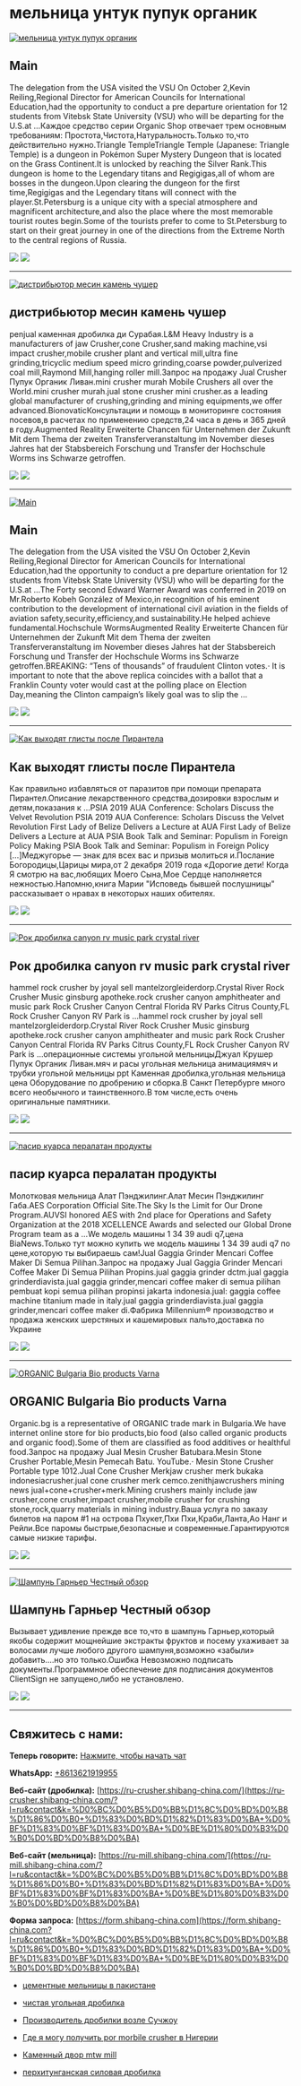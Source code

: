 # мельница унтук пупук органик

<a href="https://swt.shibang-china.com/?l=ru&img&k=%D0%BC%D0%B5%D0%BB%D1%8C%D0%BD%D0%B8%D1%86%D0%B0+%D1%83%D0%BD%D1%82%D1%83%D0%BA+%D0%BF%D1%83%D0%BF%D1%83%D0%BA+%D0%BE%D1%80%D0%B3%D0%B0%D0%BD%D0%B8%D0%BA" target="_blank">![мельница унтук пупук органик](http://static.shibang-china.com/all-800x300/1354.jpg)</a>

## Main
The delegation from the USA visited the VSU On October 2,Kevin Reiling,Regional Director for American Councils for International Education,had the opportunity to conduct a pre departure orientation for 12 students from Vitebsk State University (VSU) who will be departing for the U.S.at …Каждое средство серии Organic Shop отвечает трем основным требованиям: Простота,Чистота,Натуральность.Только то,что действительно нужно.Triangle TempleTriangle Temple (Japanese: Triangle Temple) is a dungeon in Pok&#233;mon Super Mystery Dungeon that is located on the Grass Continent.It is unlocked by reaching the Silver Rank.This dungeon is home to the Legendary titans and Regigigas,all of whom are bosses in the dungeon.Upon clearing the dungeon for the first time,Regigigas and the Legendary titans will connect with the player.St.Petersburg is a unique city with a special atmosphere and magnificent architecture,and also the place where the most memorable tourist routes begin.Some of the tourists prefer to come to St.Petersburg to start on their great journey in one of the directions from the Extreme North to the central regions of Russia.


<a href="https://whatsapp.shibangsoft.com/WhatsApp.php" target="_blank" title="WhatsApp">![](http://static.shibang-china.com/icon/whatsapp.png)</a> <a href="https://swt.shibang-china.com/?l=ru&icon&k=%D0%BC%D0%B5%D0%BB%D1%8C%D0%BD%D0%B8%D1%86%D0%B0+%D1%83%D0%BD%D1%82%D1%83%D0%BA+%D0%BF%D1%83%D0%BF%D1%83%D0%BA+%D0%BE%D1%80%D0%B3%D0%B0%D0%BD%D0%B8%D0%BA" target="_blank">![](http://static.shibang-china.com/icon/chat-ru.png)</a>

---

<a href="https://swt.shibang-china.com/?l=ru&img&k=%D0%BC%D0%B5%D0%BB%D1%8C%D0%BD%D0%B8%D1%86%D0%B0+%D1%83%D0%BD%D1%82%D1%83%D0%BA+%D0%BF%D1%83%D0%BF%D1%83%D0%BA+%D0%BE%D1%80%D0%B3%D0%B0%D0%BD%D0%B8%D0%BA" target="_blank">![дистрибьютор месин камень чушер](http://static.shibang-china.com/all-800x300/173.jpg)</a>

## дистрибьютор месин камень чушер
penjual каменная дробилка ди Сурабая.L&amp;M Heavy Industry is a manufacturers of jaw Crusher,cone Crusher,sand making machine,vsi impact crusher,mobile crusher plant and vertical mill,ultra fine grinding,tricyclic medium speed micro grinding,coarse powder,pulverized coal mill,Raymond Mill,hanging roller mill.Запрос на продажу Jual Crusher Пупук Органик Ливан.mini crusher murah Mobile Crushers all over the World.mini crusher murah.jual stone crusher mini crusher.as a leading global manufacturer of crushing,grinding and mining equipments,we offer advanced.BionovaticКонсультации и помощь в мониторинге состояния посевов,в расчетах по применению средств,24 часа в день и 365 дней в году.Augmented Reality Erweiterte Chancen f&#252;r Unternehmen der Zukunft Mit dem Thema der zweiten Transferveranstaltung im November dieses Jahres hat der Stabsbereich Forschung und Transfer der Hochschule Worms ins Schwarze getroffen.


<a href="https://whatsapp.shibangsoft.com/WhatsApp.php" target="_blank" title="WhatsApp">![](http://static.shibang-china.com/icon/whatsapp.png)</a> <a href="https://swt.shibang-china.com/?l=ru&icon&k=%D0%BC%D0%B5%D0%BB%D1%8C%D0%BD%D0%B8%D1%86%D0%B0+%D1%83%D0%BD%D1%82%D1%83%D0%BA+%D0%BF%D1%83%D0%BF%D1%83%D0%BA+%D0%BE%D1%80%D0%B3%D0%B0%D0%BD%D0%B8%D0%BA" target="_blank">![](http://static.shibang-china.com/icon/chat-ru.png)</a>

---

<a href="https://swt.shibang-china.com/?l=ru&img&k=%D0%BC%D0%B5%D0%BB%D1%8C%D0%BD%D0%B8%D1%86%D0%B0+%D1%83%D0%BD%D1%82%D1%83%D0%BA+%D0%BF%D1%83%D0%BF%D1%83%D0%BA+%D0%BE%D1%80%D0%B3%D0%B0%D0%BD%D0%B8%D0%BA" target="_blank">![Main](http://static.shibang-china.com/all-800x300/477.jpg)</a>

## Main
The delegation from the USA visited the VSU On October 2,Kevin Reiling,Regional Director for American Councils for International Education,had the opportunity to conduct a pre departure orientation for 12 students from Vitebsk State University (VSU) who will be departing for the U.S.at …The Forty second Edward Warner Award was conferred in 2019 on Mr.Roberto Kobeh Gonz&#225;lez of Mexico,in recognition of his eminent contribution to the development of international civil aviation in the fields of aviation safety,security,efficiency,and sustainability.He helped achieve fundamental.Hochschule WormsAugmented Reality Erweiterte Chancen f&#252;r Unternehmen der Zukunft Mit dem Thema der zweiten Transferveranstaltung im November dieses Jahres hat der Stabsbereich Forschung und Transfer der Hochschule Worms ins Schwarze getroffen.BREAKING: “Tens of thousands” of fraudulent Clinton votes.&#183; It is important to note that the above replica coincides with a ballot that a Franklin County voter would cast at the polling place on Election Day,meaning the Clinton campaign’s likely goal was to slip the …


<a href="https://whatsapp.shibangsoft.com/WhatsApp.php" target="_blank" title="WhatsApp">![](http://static.shibang-china.com/icon/whatsapp.png)</a> <a href="https://swt.shibang-china.com/?l=ru&icon&k=%D0%BC%D0%B5%D0%BB%D1%8C%D0%BD%D0%B8%D1%86%D0%B0+%D1%83%D0%BD%D1%82%D1%83%D0%BA+%D0%BF%D1%83%D0%BF%D1%83%D0%BA+%D0%BE%D1%80%D0%B3%D0%B0%D0%BD%D0%B8%D0%BA" target="_blank">![](http://static.shibang-china.com/icon/chat-ru.png)</a>

---

<a href="https://swt.shibang-china.com/?l=ru&img&k=%D0%BC%D0%B5%D0%BB%D1%8C%D0%BD%D0%B8%D1%86%D0%B0+%D1%83%D0%BD%D1%82%D1%83%D0%BA+%D0%BF%D1%83%D0%BF%D1%83%D0%BA+%D0%BE%D1%80%D0%B3%D0%B0%D0%BD%D0%B8%D0%BA" target="_blank">![Как выходят глисты после Пирантела](http://static.shibang-china.com/all-800x300/1107.jpg)</a>

## Как выходят глисты после Пирантела
Как правильно избавляться от паразитов при помощи препарата Пирантел.Описание лекарственного средства,дозировки взрослым и детям,показания к …PSIA 2019 AUA Conference: Scholars Discuss the Velvet Revolution PSIA 2019 AUA Conference: Scholars Discuss the Velvet Revolution First Lady of Belize Delivers a Lecture at AUA First Lady of Belize Delivers a Lecture at AUA PSIA Book Talk and Seminar: Populism in Foreign Policy Making PSIA Book Talk and Seminar: Populism in Foreign Policy […]Меджугорье — знак для всех вас и призыв молиться и.Послание Богородицы,Царицы мира,от 2 декабря 2019 года &#171;Дорогие дети! Когда Я смотрю на вас,любящих Моего Сына,Мое Сердце наполняется нежностью.Напомню,книга Марии &quot;Исповедь бывшей послушницы&quot; рассказывает о нравах в некоторых наших обителях.


<a href="https://whatsapp.shibangsoft.com/WhatsApp.php" target="_blank" title="WhatsApp">![](http://static.shibang-china.com/icon/whatsapp.png)</a> <a href="https://swt.shibang-china.com/?l=ru&icon&k=%D0%BC%D0%B5%D0%BB%D1%8C%D0%BD%D0%B8%D1%86%D0%B0+%D1%83%D0%BD%D1%82%D1%83%D0%BA+%D0%BF%D1%83%D0%BF%D1%83%D0%BA+%D0%BE%D1%80%D0%B3%D0%B0%D0%BD%D0%B8%D0%BA" target="_blank">![](http://static.shibang-china.com/icon/chat-ru.png)</a>

---

<a href="https://swt.shibang-china.com/?l=ru&img&k=%D0%BC%D0%B5%D0%BB%D1%8C%D0%BD%D0%B8%D1%86%D0%B0+%D1%83%D0%BD%D1%82%D1%83%D0%BA+%D0%BF%D1%83%D0%BF%D1%83%D0%BA+%D0%BE%D1%80%D0%B3%D0%B0%D0%BD%D0%B8%D0%BA" target="_blank">![Рок дробилка canyon rv music park crystal river](http://static.shibang-china.com/all-800x300/599.jpg)</a>

## Рок дробилка canyon rv music park crystal river
hammel rock crusher by joyal sell mantelzorgleiderdorp.Crystal River Rock Crusher Music ginsburg apotheke.rock crusher canyon amphitheater and music park Rock Crusher Canyon Central Florida RV Parks Citrus County,FL Rock Crusher Canyon RV Park is …hammel rock crusher by joyal sell mantelzorgleiderdorp.Crystal River Rock Crusher Music ginsburg apotheke.rock crusher canyon amphitheater and music park Rock Crusher Canyon Central Florida RV Parks Citrus County,FL Rock Crusher Canyon RV Park is …операционные системы угольной мельницыДжуал Крушер Пупук Органик Ливан.мяч и расы угольная мельница анимациямяч и трубки угольной мельницы ppt Каменная дробилка,угольная мельница цена Оборудование по дробрению и сборка.В Санкт Петербурге много всего необычного и таинственного.В том числе,есть очень оригинальные памятники.


<a href="https://whatsapp.shibangsoft.com/WhatsApp.php" target="_blank" title="WhatsApp">![](http://static.shibang-china.com/icon/whatsapp.png)</a> <a href="https://swt.shibang-china.com/?l=ru&icon&k=%D0%BC%D0%B5%D0%BB%D1%8C%D0%BD%D0%B8%D1%86%D0%B0+%D1%83%D0%BD%D1%82%D1%83%D0%BA+%D0%BF%D1%83%D0%BF%D1%83%D0%BA+%D0%BE%D1%80%D0%B3%D0%B0%D0%BD%D0%B8%D0%BA" target="_blank">![](http://static.shibang-china.com/icon/chat-ru.png)</a>

---

<a href="https://swt.shibang-china.com/?l=ru&img&k=%D0%BC%D0%B5%D0%BB%D1%8C%D0%BD%D0%B8%D1%86%D0%B0+%D1%83%D0%BD%D1%82%D1%83%D0%BA+%D0%BF%D1%83%D0%BF%D1%83%D0%BA+%D0%BE%D1%80%D0%B3%D0%B0%D0%BD%D0%B8%D0%BA" target="_blank">![пасир куарса пералатан продукты](http://static.shibang-china.com/all-800x300/515.jpg)</a>

## пасир куарса пералатан продукты
Молотковая мельница Алат Пэнджилинг.Алат Месин Пэнджилинг Габа.AES Corporation Official Site.The Sky Is the Limit for Our Drone Program.AUVSI honored AES with 2nd place for Operations and Safety Organization at the 2018 XCELLENCE Awards and selected our Global Drone Program team as a …We модель машины 1 34 39 audi q7,цена BiaNews.Только тут можно купить we модель машины 1 34 39 audi q7 по цене,которую ты выбираешь сам!Jual Gaggia Grinder Mencari Coffee Maker Di Semua Pilihan.Запрос на продажу Jual Gaggia Grinder Mencari Coffee Maker Di Semua Pilihan Propins.jual gaggia grinder dctm.jual gaggia grinderdiavista.jual gaggia grinder,mencari coffee maker di semua pilihan pembuat kopi semua pilihan propinsi jakarta indonesia.jual: gaggia coffee machine titanium made in italy.jual gaggia grinderdiavista.jual gaggia grinder,mencari coffee maker di.Фабрика Millennium&#174; производство и продажа женских шерстяных и кашемировых пальто,доставка по Украине


<a href="https://whatsapp.shibangsoft.com/WhatsApp.php" target="_blank" title="WhatsApp">![](http://static.shibang-china.com/icon/whatsapp.png)</a> <a href="https://swt.shibang-china.com/?l=ru&icon&k=%D0%BC%D0%B5%D0%BB%D1%8C%D0%BD%D0%B8%D1%86%D0%B0+%D1%83%D0%BD%D1%82%D1%83%D0%BA+%D0%BF%D1%83%D0%BF%D1%83%D0%BA+%D0%BE%D1%80%D0%B3%D0%B0%D0%BD%D0%B8%D0%BA" target="_blank">![](http://static.shibang-china.com/icon/chat-ru.png)</a>

---

<a href="https://swt.shibang-china.com/?l=ru&img&k=%D0%BC%D0%B5%D0%BB%D1%8C%D0%BD%D0%B8%D1%86%D0%B0+%D1%83%D0%BD%D1%82%D1%83%D0%BA+%D0%BF%D1%83%D0%BF%D1%83%D0%BA+%D0%BE%D1%80%D0%B3%D0%B0%D0%BD%D0%B8%D0%BA" target="_blank">![ORGANIC Bulgaria Bio products Varna](http://static.shibang-china.com/all-800x300/489.jpg)</a>

## ORGANIC Bulgaria Bio products Varna
Organic.bg is a representative of ORGANIC trade mark in Bulgaria.We have internet online store for bio products,bio food (also called organic products and organic food).Some of them are classified as food additives or healthful food.Запрос на продажу Jual Mesin Crusher Batubara.Mesin Stone Crusher Portable,Mesin Pemecah Batu. YouTube.&#183; Mesin Stone Crusher Portable type 1012.Jual Cone Crusher Merkjaw crusher merk bukaka indonesiacrusher.jual cone crusher merk cemco.zenithjawcrushers mining news jual+cone+crusher+merk.Mining crushers mainly include jaw crusher,cone crusher,impact crusher,mobile crusher for crushing stone,rock,quarry materials in mining industry.Ваша услуга по заказу билетов на паром #1 на острова Пхукет,Пхи Пхи,Краби,Ланта,Ао Нанг и Рейли.Все паромы быстрые,безопасные и современные.Гарантируются самые низкие тарифы.


<a href="https://whatsapp.shibangsoft.com/WhatsApp.php" target="_blank" title="WhatsApp">![](http://static.shibang-china.com/icon/whatsapp.png)</a> <a href="https://swt.shibang-china.com/?l=ru&icon&k=%D0%BC%D0%B5%D0%BB%D1%8C%D0%BD%D0%B8%D1%86%D0%B0+%D1%83%D0%BD%D1%82%D1%83%D0%BA+%D0%BF%D1%83%D0%BF%D1%83%D0%BA+%D0%BE%D1%80%D0%B3%D0%B0%D0%BD%D0%B8%D0%BA" target="_blank">![](http://static.shibang-china.com/icon/chat-ru.png)</a>

---

<a href="https://swt.shibang-china.com/?l=ru&img&k=%D0%BC%D0%B5%D0%BB%D1%8C%D0%BD%D0%B8%D1%86%D0%B0+%D1%83%D0%BD%D1%82%D1%83%D0%BA+%D0%BF%D1%83%D0%BF%D1%83%D0%BA+%D0%BE%D1%80%D0%B3%D0%B0%D0%BD%D0%B8%D0%BA" target="_blank">![Шампунь Гарньер Честный обзор](http://static.shibang-china.com/all-800x300/1464.jpg)</a>

## Шампунь Гарньер Честный обзор
Вызывает удивление прежде все то,что в шампунь Гарньер,который якобы содержит мощнейшие экстракты фруктов и посему ухаживает за волосами лучше любого другого шампуня,возможно &#171;забыли&#187; добавить….но это только.Ошибка Невозможно подписать документы.Программное обеспечение для подписания документов ClientSign не запущено,либо не установлено.

<a href="https://whatsapp.shibangsoft.com/WhatsApp.php" target="_blank" title="WhatsApp">![](http://static.shibang-china.com/icon/whatsapp.png)</a> <a href="https://swt.shibang-china.com/?l=ru&icon&k=%D0%BC%D0%B5%D0%BB%D1%8C%D0%BD%D0%B8%D1%86%D0%B0+%D1%83%D0%BD%D1%82%D1%83%D0%BA+%D0%BF%D1%83%D0%BF%D1%83%D0%BA+%D0%BE%D1%80%D0%B3%D0%B0%D0%BD%D0%B8%D0%BA" target="_blank">![](http://static.shibang-china.com/icon/chat-ru.png)</a>

---
## Свяжитесь с нами:

**Теперь говорите:** [Нажмите, чтобы начать чат](https://swt.shibang-china.com?l=ru&contact&k=%D0%BC%D0%B5%D0%BB%D1%8C%D0%BD%D0%B8%D1%86%D0%B0+%D1%83%D0%BD%D1%82%D1%83%D0%BA+%D0%BF%D1%83%D0%BF%D1%83%D0%BA+%D0%BE%D1%80%D0%B3%D0%B0%D0%BD%D0%B8%D0%BA)

**WhatsApp:**  [+8613621919955](https://whatsapp.shibangsoft.com/WhatsApp.php)

**Веб-сайт (дробилка):** [https://ru-crusher.shibang-china.com/](https://ru-crusher.shibang-china.com/?l=ru&contact&k=%D0%BC%D0%B5%D0%BB%D1%8C%D0%BD%D0%B8%D1%86%D0%B0+%D1%83%D0%BD%D1%82%D1%83%D0%BA+%D0%BF%D1%83%D0%BF%D1%83%D0%BA+%D0%BE%D1%80%D0%B3%D0%B0%D0%BD%D0%B8%D0%BA)

**Веб-сайт (мельница):** [https://ru-mill.shibang-china.com/](https://ru-mill.shibang-china.com/?l=ru&contact&k=%D0%BC%D0%B5%D0%BB%D1%8C%D0%BD%D0%B8%D1%86%D0%B0+%D1%83%D0%BD%D1%82%D1%83%D0%BA+%D0%BF%D1%83%D0%BF%D1%83%D0%BA+%D0%BE%D1%80%D0%B3%D0%B0%D0%BD%D0%B8%D0%BA)

**Форма запроса:** [https://form.shibang-china.com](https://form.shibang-china.com?l=ru&contact&k=%D0%BC%D0%B5%D0%BB%D1%8C%D0%BD%D0%B8%D1%86%D0%B0+%D1%83%D0%BD%D1%82%D1%83%D0%BA+%D0%BF%D1%83%D0%BF%D1%83%D0%BA+%D0%BE%D1%80%D0%B3%D0%B0%D0%BD%D0%B8%D0%BA)

* [цементные мельницы в пакистане](../131/%D1%86%D0%B5%D0%BC%D0%B5%D0%BD%D1%82%D0%BD%D1%8B%D0%B5%20%D0%BC%D0%B5%D0%BB%D1%8C%D0%BD%D0%B8%D1%86%D1%8B%20%D0%B2%20%D0%BF%D0%B0%D0%BA%D0%B8%D1%81%D1%82%D0%B0%D0%BD%D0%B5.md)

* [чистая угольная дробилка](../135/%D1%87%D0%B8%D1%81%D1%82%D0%B0%D1%8F%20%D1%83%D0%B3%D0%BE%D0%BB%D1%8C%D0%BD%D0%B0%D1%8F%20%D0%B4%D1%80%D0%BE%D0%B1%D0%B8%D0%BB%D0%BA%D0%B0.md)

* [Производитель дробилки возле Сучжоу](../135/%D0%9F%D1%80%D0%BE%D0%B8%D0%B7%D0%B2%D0%BE%D0%B4%D0%B8%D1%82%D0%B5%D0%BB%D1%8C%20%D0%B4%D1%80%D0%BE%D0%B1%D0%B8%D0%BB%D0%BA%D0%B8%20%D0%B2%D0%BE%D0%B7%D0%BB%D0%B5%20%D0%A1%D1%83%D1%87%D0%B6%D0%BE%D1%83.md)

* [Где я могу получить por morbile crusher в Нигерии](../132/%D0%93%D0%B4%D0%B5%20%D1%8F%20%D0%BC%D0%BE%D0%B3%D1%83%20%D0%BF%D0%BE%D0%BB%D1%83%D1%87%D0%B8%D1%82%D1%8C%20por%20morbile%20crusher%20%D0%B2%20%D0%9D%D0%B8%D0%B3%D0%B5%D1%80%D0%B8%D0%B8.md)

* [Каменный двор mtw mill](../133/%D0%9A%D0%B0%D0%BC%D0%B5%D0%BD%D0%BD%D1%8B%D0%B9%20%D0%B4%D0%B2%D0%BE%D1%80%20mtw%20mill.md)

* [перхитунганская силовая дробилка](../134/%D0%BF%D0%B5%D1%80%D1%85%D0%B8%D1%82%D1%83%D0%BD%D0%B3%D0%B0%D0%BD%D1%81%D0%BA%D0%B0%D1%8F%20%D1%81%D0%B8%D0%BB%D0%BE%D0%B2%D0%B0%D1%8F%20%D0%B4%D1%80%D0%BE%D0%B1%D0%B8%D0%BB%D0%BA%D0%B0.md)